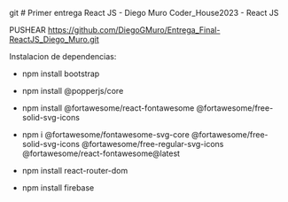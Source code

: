 git # Primer entrega React JS - Diego Muro
Coder_House2023 - React JS

PUSHEAR
https://github.com/DiegoGMuro/Entrega_Final-ReactJS_Diego_Muro.git

Instalacion de dependencias:

* npm install bootstrap

* npm install @popperjs/core

* npm install @fortawesome/react-fontawesome @fortawesome/free-solid-svg-icons

* npm i @fortawesome/fontawesome-svg-core @fortawesome/free-solid-svg-icons  @fortawesome/free-regular-svg-icons @fortawesome/react-fontawesome@latest

* npm install react-router-dom

* npm install firebase




